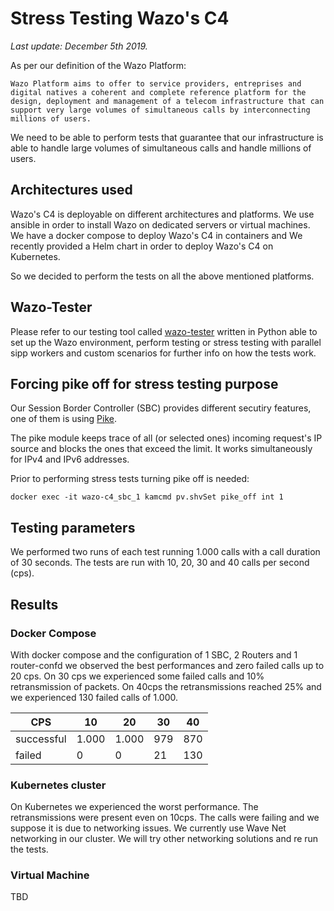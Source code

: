 # Stress Testing Wazo's C4
_Last update: December 5th 2019._

As per our definition of the Wazo Platform:

```
Wazo Platform aims to offer to service providers, entreprises and digital natives a coherent and complete reference platform for the design, deployment and management of a telecom infrastructure that can support very large volumes of simultaneous calls by interconnecting millions of users.
```

We need to be able to perform tests that guarantee that our infrastructure is able to handle large volumes of simultaneous calls and handle millions of users.

## Architectures used

Wazo's C4 is deployable on different architectures and platforms. We use ansible in order to install Wazo on dedicated servers or virtual machines. We have a docker compose to deploy Wazo's C4 in containers and We recently provided a Helm chart in order to deploy Wazo's C4 on Kubernetes.

So we decided to perform the tests on all the above mentioned platforms.

## Wazo-Tester

Please refer to our testing tool called [wazo-tester](https://github.com/wazo-platform/wazo-tester) written in Python able to set up the Wazo environment, perform testing or stress testing with parallel sipp workers and custom scenarios for further info on how the tests work.

## Forcing pike off for stress testing purpose

Our Session Border Controller (SBC) provides different secutiry features, one of them is using [Pike](https://kamailio.org/docs/modules/5.2.x/modules/pike.html).

The pike module keeps trace of all (or selected ones) incoming request's IP source and blocks the ones that exceed the limit. It works simultaneously for IPv4 and IPv6 addresses.

Prior to performing stress tests turning pike off is needed:
```
docker exec -it wazo-c4_sbc_1 kamcmd pv.shvSet pike_off int 1
```

## Testing parameters

We performed two runs of each test running 1.000 calls with a call duration of 30 seconds.
The tests are run with 10, 20, 30 and 40 calls per second (cps).

## Results

### Docker Compose
With docker compose and the configuration of 1 SBC, 2 Routers and 1 router-confd we observed the best performances
and zero failed calls up to 20 cps. On 30 cps we experienced some failed calls and 10% retransmission of packets. On 40cps the retransmissions reached 25% and we experienced 130 failed calls of 1.000.

| CPS        |  10   | 20    | 30  | 40  |
| -------    | ---   | ---   | --- | --- |
| successful | 1.000 | 1.000 | 979 | 870 |
| failed     | 0     | 0     | 21  | 130 |

### Kubernetes cluster
On Kubernetes we experienced the worst performance. The retransmissions were present even on 10cps. The calls were failing and we suppose it is due to networking issues.
We currently use Wave Net networking in our cluster. We will try other networking solutions and re run the tests.

### Virtual Machine
TBD
